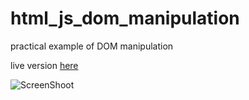 # html_js_dom_manipulation
practical example of DOM manipulation

live version [here](https://fernandochata.github.io/html_js_dom_manipulation/)

![ScreenShoot](https://imgur.com/mFFUE2Z)
